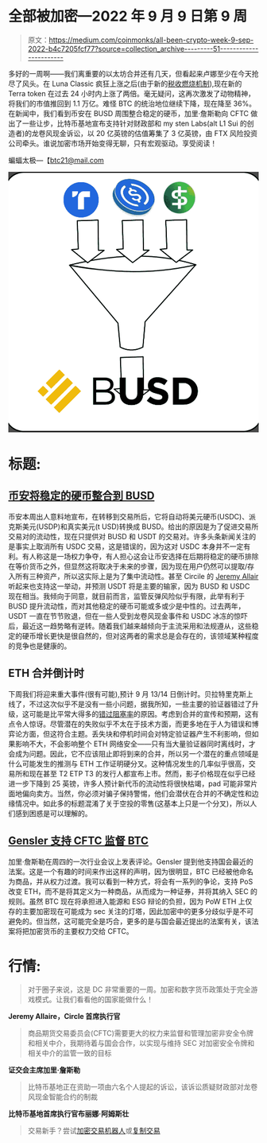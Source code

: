 # 全部被加密—2022 年 9 月 9 日第 9 周

> 原文：<https://medium.com/coinmonks/all-been-crypto-week-9-sep-2022-b4c7205fcf77?source=collection_archive---------51----------------------->

多好的一周啊——我们离重要的以太坊合并还有几天，但看起来卢娜至少在今天抢尽了风头。在 Luna Classic 疯狂上涨之后(由于新的[税收燃烧机制](https://www.coindesk.com/markets/2022/09/08/crypto-terra-luna-classic-surges-as-traders-speculate-on-new-supply-burn-rule/)),现在新的 Terra token 在过去 24 小时内上涨了两倍。毫无疑问，这再次激发了动物精神，将我们的市值推回到 1.1 万亿。难怪 BTC 的统治地位继续下降，现在降至 36%。在新闻中，我们看到币安在 BUSD 周围整合稳定的硬币，加里·詹斯勒向 CFTC 做出了一些让步，比特币基地宣布支持针对财政部和 my sten Labs(alt L1 Sui 的创造者)的龙卷风现金诉讼，以 20 亿英镑的估值筹集了 3 亿英镑，由 FTX 风险投资公司牵头。谁说加密市场开始变得无聊，只有宏观驱动。享受阅读！

蝙蝠太极—【btc21@mail.com 

![](img/7e3672f2da941d7af4dd6c7cded7d4eb.png)

# 标题:

## [币安将稳定的硬币整合到 BUSD](https://www.binance.com/en/support/announcement/e62f703604a94538a1f1bc803b2d579f)

币安本周出人意料地宣布，在转移到交易所后，它将自动将美元硬币(USDC)、派克斯美元(USDP)和真实美元(t USD)转换成 BUSD。给出的原因是为了促进交易所交易对的流动性，现在只提供对 BUSD 和 USDT 的交易对。许多头条新闻关注的是事实上取消所有 USDC 交易，这是错误的，因为这对 USDC 本身并不一定有利。有人称这是一场权力争夺，有人担心这会让币安选择在后期将稳定的硬币排除在等价货币之外，但显然这将取决于未来的步骤，因为现在用户仍然可以提取/存入所有三种资产，所以这实际上是为了集中流动性。甚至 Circile 的 [Jeremy Allair](https://twitter.com/jerallaire/status/1567189426173890562) 听起来也支持这一举动，并预测 USDT 将是主要的输家，因为 BUSD 和 USDC 现在相当。我倾向于同意，就目前而言，监管反弹风险似乎有限，此举有利于 BUSD 提升流动性，而对其他稳定的硬币可能或多或少是中性的。过去两年，USDT 一直在节节败退，但在一些人受到龙卷风现金事件和 USDC 冰冻的惊吓后，最近这一趋势略有逆转。随着我们越来越倾向于主流采用和法规遵从，这些稳定的硬币增长更快是很自然的，但对这两者的需求总是会存在的，该领域某种程度的竞争也是健康的。

## ETH 合并倒计时

下周我们将迎来重大事件(很有可能),预计 9 月 13/14 日倒计时。贝拉特里克斯上线了，不过这次似乎不是没有一些小问题，据我所知，一些主要的验证器错过了升级，这可能是比平常大得多的[错过阻塞率](https://twitter.com/koeppelmann/status/1567158732236226562)的原因。考虑到合并的宣传和预期，这有点令人惊讶。尽管潜在的失败似乎不太在于技术方面，而更多地在于人为错误和博弈论方面，但这符合主题。丢失块和停机时间会对特定验证器产生不利影响，但如果影响不大，不会影响整个 ETH 网络安全——只有当大量验证器同时离线时，才会成为问题。因此，它不应该阻止即将到来的合并，所以另一个潜在的重点领域是什么可能发生的推测与 ETH 工作证明硬分叉。这种情况发生的几率似乎很高，交易所和现在甚至 T2 ETP T3 的发行人都宣布上市。然而，影子价格现在似乎已经进一步下降到 25 英镑，许多人预计新代币的流动性将很快枯竭，pad 可能非常片面地偏向卖方。当然，你必须对骗子保持警惕，他们会潜伏在合并的不确定性和边缘情况中。如此多的标题混淆了关于空投的零售(这基本上只是一个分叉)，所以人们感到困惑是可以理解的。

## [Gensler 支持 CFTC 监督 BTC](https://www.wsj.com/articles/secs-gensler-supports-commodities-regulator-having-bitcoin-oversight-11662641115)

加里·詹斯勒在周四的一次行业会议上发表评论。Gensler 提到他支持国会最近的法案。这是一个有趣的时间来作出这样的声明，因为很明显，BTC 已经被他命名为商品，并从权力过渡。我可以看到一种方式，将会有一系列的争论，支持 PoS 改变 ETH，而不是将其定义为一种商品，从而成为一种证券，并将其纳入 SEC 的规则。虽然 BTC 现在将承担进入能源和 ESG 辩论的负担，因为 PoW ETH 上仅存的主要加密现在可能成为 sec 关注的灯塔，因此加密中的更多分歧似乎是不可避免的。但当然，这可能完全是巧合，更多的是与国会最近提出的法案有关，该法案将把加密货币的主要权力交给 CFTC。

# **行情:**

> 对于圈子来说，这是 DC 非常重要的一周。加密和数字货币政策处于完全游戏模式。让我们看看他的国家能做什么！

**Jeremy Allaire，Circle 首席执行官**

> 商品期货交易委员会(CFTC)需要更大的权力来监督和管理加密非安全令牌和相关中介，我期待着与国会合作，以实现与维持 SEC 对加密安全令牌和相关中介的监管一致的目标

**证交会主席加里·詹斯勒**

> 比特币基地正在资助一项由六名个人提起的诉讼，该诉讼质疑财政部对龙卷风现金智能合约的制裁

**比特币基地首席执行官布丽娜·阿姆斯壮**

> 交易新手？尝试[加密交易机器人](/coinmonks/crypto-trading-bot-c2ffce8acb2a)或[复制交易](/coinmonks/top-10-crypto-copy-trading-platforms-for-beginners-d0c37c7d698c)